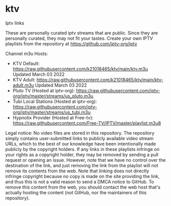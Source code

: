 # ktv
Iptv links

These are personally curated iptv streams that are public. Since they are personally curated, they may not fit your tastes.
Create your own IPTV playlists from the repository at https://github.com/iptv-org/iptv

Channel m3u Hosts:
- KTV Default: https://raw.githubusercontent.com/k21018465/ktv/main/ktv.m3u
      Updated March 03 2022
- KTV Adult: https://raw.githubusercontent.com/k21018465/ktv/main/ktv-adult.m3u
      Updated March 03 2022
- Pluto TV (Hosted at iptv-org): https://raw.githubusercontent.com/iptv-org/iptv/master/streams/us_pluto.m3u
- Tubi Local Stations (Hosted at iptv-org): https://raw.githubusercontent.com/iptv-org/iptv/master/streams/us_tubi.m3u
- Hypnotix Provider (Hosted at Free-tv): https://raw.githubusercontent.com/Free-TV/IPTV/master/playlist.m3u8

Legal notice:
No video files are stored in this repository. The repository simply contains user-submitted links to publicly available video stream URLs, which to the best of our knowledge have been intentionally made publicly by the copyright holders. If any links in these playlists infringe on your rights as a copyright holder, they may be removed by sending a pull request or opening an issue. However, note that we have no control over the destination of the link, and just removing the link from the playlist will not remove its contents from the web. Note that linking does not directly infringe copyright because no copy is made on the site providing the link, and thus this is not a valid reason to send a DMCA notice to GitHub. To remove this content from the web, you should contact the web host that's actually hosting the content (not GitHub, nor the maintainers of this repository).
